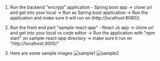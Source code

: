 
1. Run the backend "encrypt" application - Spring boot app
    -> clone url and get into your local
    -> Run as Spring boot application 
    -> Run the application and make sure it will run on (http://localhost:8080/)
   


2. Run the front end part "sample-react-app" - React Js app
    -> clone url and get into your local vs code editor
    -> Run the application with "npm start" on sample-react-app directory
    -> make sure it run on "http://localhost:3000/"

3. Here are some sample images
    ![sample1](https://github.com/user-attachments/assets/63677044-c662-4cba-be64-9f31efbbc7f5)
   ![sample2](https://github.com/user-attachments/assets/2587badc-7c83-44e4-a5b7-f131f7c48c0a)

